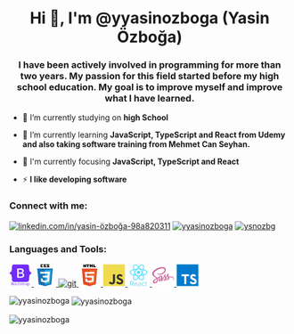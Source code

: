 <h1 align="center">Hi 👋, I'm @yyasinozboga (Yasin Özboğa)</h1>
<h3 align="center">I have been actively involved in programming for more than two years. My passion for this field started before my high school education. My goal is to improve myself and improve what I have learned.</h3>

- 🔭 I’m currently studying on **high School**

- 🌱 I’m currently learning **JavaScript, TypeScript and React from Udemy and also taking software training from Mehmet Can Seyhan.**

- 💞️ I'm currently focusing **JavaScript, TypeScript and React**

- ⚡ **I like developing software**

<h3 align="left">Connect with me:</h3>
<p align="left">
<a href="https://www.linkedin.com/in/yasin-%C3%B6zbo%C4%9Fa-98a820311?lipi=urn%3Ali%3Apage%3Ad_flagship3_profile_view_base_contact_details%3BYEyDWwMtR%2F%2B7D9IB4JVAGw%3D%3D" target="blank"><img align="center" src="https://raw.githubusercontent.com/rahuldkjain/github-profile-readme-generator/master/src/images/icons/Social/linked-in-alt.svg" alt="linkedin.com/in/yasin-özboğa-98a820311" height="30" width="40" /></a>
<a href="https://instagram.com/yyasinozboga" target="blank"><img align="center" src="https://raw.githubusercontent.com/rahuldkjain/github-profile-readme-generator/master/src/images/icons/Social/instagram.svg" alt="yyasinozboga" height="30" width="40" /></a>
<a href="https://discord.gg/ysnozbg" target="blank"><img align="center" src="https://raw.githubusercontent.com/rahuldkjain/github-profile-readme-generator/master/src/images/icons/Social/discord.svg" alt="ysnozbg" height="30" width="40" /></a>
</p>

<h3 align="left">Languages and Tools:</h3>
<p align="left"> <a href="https://getbootstrap.com" target="_blank" rel="noreferrer"> <img src="https://raw.githubusercontent.com/devicons/devicon/master/icons/bootstrap/bootstrap-plain-wordmark.svg" alt="bootstrap" width="40" height="40"/> </a> <a href="https://www.w3schools.com/css/" target="_blank" rel="noreferrer"> <img src="https://raw.githubusercontent.com/devicons/devicon/master/icons/css3/css3-original-wordmark.svg" alt="css3" width="40" height="40"/> </a> <a href="https://git-scm.com/" target="_blank" rel="noreferrer"> <img src="https://www.vectorlogo.zone/logos/git-scm/git-scm-icon.svg" alt="git" width="40" height="40"/> </a> <a href="https://www.w3.org/html/" target="_blank" rel="noreferrer"> <img src="https://raw.githubusercontent.com/devicons/devicon/master/icons/html5/html5-original-wordmark.svg" alt="html5" width="40" height="40"/> </a> <a href="https://developer.mozilla.org/en-US/docs/Web/JavaScript" target="_blank" rel="noreferrer"> <img src="https://raw.githubusercontent.com/devicons/devicon/master/icons/javascript/javascript-original.svg" alt="javascript" width="40" height="40"/> </a> <a href="https://reactjs.org/" target="_blank" rel="noreferrer"> <img src="https://raw.githubusercontent.com/devicons/devicon/master/icons/react/react-original-wordmark.svg" alt="react" width="40" height="40"/> </a> <a href="https://sass-lang.com" target="_blank" rel="noreferrer"> <img src="https://raw.githubusercontent.com/devicons/devicon/master/icons/sass/sass-original.svg" alt="sass" width="40" height="40"/> </a> <a href="https://www.typescriptlang.org/" target="_blank" rel="noreferrer"> <img src="https://raw.githubusercontent.com/devicons/devicon/master/icons/typescript/typescript-original.svg" alt="typescript" width="40" height="40"/> </a> </p>

<p><img align="left" src="https://github-readme-stats.vercel.app/api/top-langs?username=yyasinozboga&show_icons=true&locale=en&layout=compact" alt="yyasinozboga" /></p>

<p>&nbsp;<img align="center" src="https://github-readme-stats.vercel.app/api?username=yyasinozboga&show_icons=true&locale=en" alt="yyasinozboga" /></p>

<p><img align="center" src="https://github-readme-streak-stats.herokuapp.com/?user=yyasinozboga&" alt="yyasinozboga" /></p>

